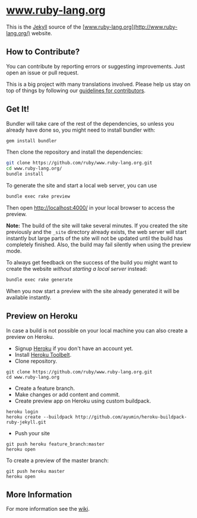 www.ruby-lang.org
=================

This is the [Jekyll](http://www.jekyllrb.com/) source of
the [www.ruby-lang.org](http://www.ruby-lang.org/) website.

## How to Contribute?

You can contribute by reporting errors or suggesting improvements.
Just open an issue or pull request.

This is a big project with many translations involved.
Please help us stay on top of things by following our
[guidelines for contributors](https://github.com/ruby/www.ruby-lang.org/wiki).

## Get It!

Bundler will take care of the rest of the dependencies, so unless you
already have done so, you might need to install bundler with:

``` sh
gem install bundler
```

Then clone the repository and install the dependencies:

``` sh
git clone https://github.com/ruby/www.ruby-lang.org.git
cd www.ruby-lang.org/
bundle install
```

To generate the site and start a local web server, you can use

``` sh
bundle exec rake preview
```

Then open [http://localhost:4000/](http://localhost:4000/)
in your local browser to access the preview.

**Note:** The build of the site will take several minutes.
If you created the site previously and the `_site` directory
already exists, the web server will start instantly but large parts
of the site will not be updated until the build has completely finished.
Also, the build may fail silently when using the preview mode.

To always get feedback on the success of the build you might want
to create the website *without starting a local server* instead:

``` sh
bundle exec rake generate
```

When you now start a preview with the site already generated
it will be available instantly.

## Preview on Heroku

In case a build is not possible on your local machine
you can also create a preview on Heroku.

* Signup [Heroku](http://www.heroku.com) if you don't have an account yet.
* Install [Heroku Toolbelt](https://toolbelt.heroku.com).
* Clone repository.

```
git clone https://github.com/ruby/www.ruby-lang.org.git
cd www.ruby-lang.org
```

* Create a feature branch.
* Make changes or add content and commit.
* Create preview app on Heroku using custom buildpack.

```
heroku login
heroku create --buildpack http://github.com/ayumin/heroku-buildpack-ruby-jekyll.git
```

* Push your site

```
git push heroku feature_branch:master
heroku open
```

To create a preview of the master branch:

```
git push heroku master
heroku open
```

## More Information

For more information see the [wiki](https://github.com/ruby/www.ruby-lang.org/wiki).

